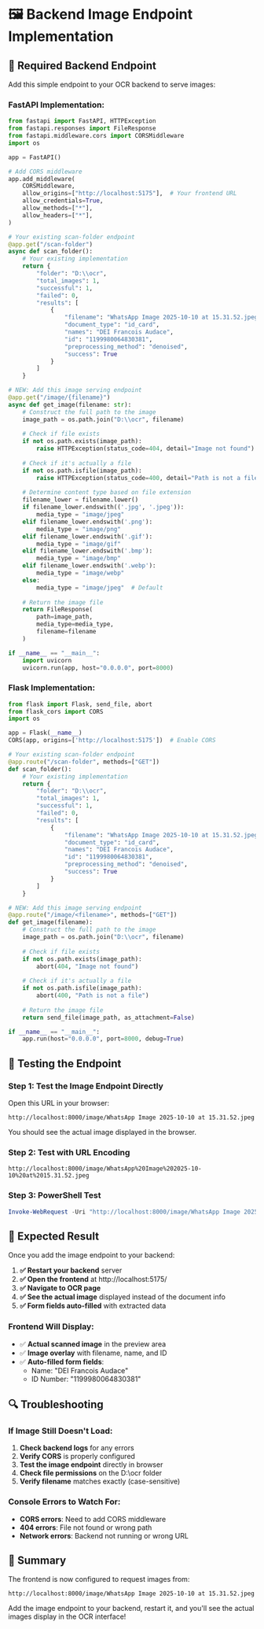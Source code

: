 # 🖼️ Backend Image Endpoint Implementation

## 🔧 **Required Backend Endpoint**

Add this simple endpoint to your OCR backend to serve images:

### **FastAPI Implementation:**
```python
from fastapi import FastAPI, HTTPException
from fastapi.responses import FileResponse
from fastapi.middleware.cors import CORSMiddleware
import os

app = FastAPI()

# Add CORS middleware
app.add_middleware(
    CORSMiddleware,
    allow_origins=["http://localhost:5175"],  # Your frontend URL
    allow_credentials=True,
    allow_methods=["*"],
    allow_headers=["*"],
)

# Your existing scan-folder endpoint
@app.get("/scan-folder")
async def scan_folder():
    # Your existing implementation
    return {
        "folder": "D:\\ocr",
        "total_images": 1,
        "successful": 1,
        "failed": 0,
        "results": [
            {
                "filename": "WhatsApp Image 2025-10-10 at 15.31.52.jpeg",
                "document_type": "id_card",
                "names": "DEI Francois Audace",
                "id": "1199980064830381",
                "preprocessing_method": "denoised",
                "success": True
            }
        ]
    }

# NEW: Add this image serving endpoint
@app.get("/image/{filename}")
async def get_image(filename: str):
    # Construct the full path to the image
    image_path = os.path.join("D:\\ocr", filename)
    
    # Check if file exists
    if not os.path.exists(image_path):
        raise HTTPException(status_code=404, detail="Image not found")
    
    # Check if it's actually a file
    if not os.path.isfile(image_path):
        raise HTTPException(status_code=400, detail="Path is not a file")
    
    # Determine content type based on file extension
    filename_lower = filename.lower()
    if filename_lower.endswith(('.jpg', '.jpeg')):
        media_type = "image/jpeg"
    elif filename_lower.endswith('.png'):
        media_type = "image/png"
    elif filename_lower.endswith('.gif'):
        media_type = "image/gif"
    elif filename_lower.endswith('.bmp'):
        media_type = "image/bmp"
    elif filename_lower.endswith('.webp'):
        media_type = "image/webp"
    else:
        media_type = "image/jpeg"  # Default
    
    # Return the image file
    return FileResponse(
        path=image_path,
        media_type=media_type,
        filename=filename
    )

if __name__ == "__main__":
    import uvicorn
    uvicorn.run(app, host="0.0.0.0", port=8000)
```

### **Flask Implementation:**
```python
from flask import Flask, send_file, abort
from flask_cors import CORS
import os

app = Flask(__name__)
CORS(app, origins=['http://localhost:5175'])  # Enable CORS

# Your existing scan-folder endpoint
@app.route("/scan-folder", methods=["GET"])
def scan_folder():
    # Your existing implementation
    return {
        "folder": "D:\\ocr",
        "total_images": 1,
        "successful": 1,
        "failed": 0,
        "results": [
            {
                "filename": "WhatsApp Image 2025-10-10 at 15.31.52.jpeg",
                "document_type": "id_card",
                "names": "DEI Francois Audace",
                "id": "1199980064830381",
                "preprocessing_method": "denoised",
                "success": True
            }
        ]
    }

# NEW: Add this image serving endpoint
@app.route("/image/<filename>", methods=["GET"])
def get_image(filename):
    # Construct the full path to the image
    image_path = os.path.join("D:\\ocr", filename)
    
    # Check if file exists
    if not os.path.exists(image_path):
        abort(404, "Image not found")
    
    # Check if it's actually a file
    if not os.path.isfile(image_path):
        abort(400, "Path is not a file")
    
    # Return the image file
    return send_file(image_path, as_attachment=False)

if __name__ == "__main__":
    app.run(host="0.0.0.0", port=8000, debug=True)
```

## 🚀 **Testing the Endpoint**

### **Step 1: Test the Image Endpoint Directly**
Open this URL in your browser:
```
http://localhost:8000/image/WhatsApp Image 2025-10-10 at 15.31.52.jpeg
```

You should see the actual image displayed in the browser.

### **Step 2: Test with URL Encoding**
```
http://localhost:8000/image/WhatsApp%20Image%202025-10-10%20at%2015.31.52.jpeg
```

### **Step 3: PowerShell Test**
```powershell
Invoke-WebRequest -Uri "http://localhost:8000/image/WhatsApp Image 2025-10-10 at 15.31.52.jpeg" -OutFile "test_image.jpeg"
```

## 🎯 **Expected Result**

Once you add the image endpoint to your backend:

1. **✅ Restart your backend** server
2. **✅ Open the frontend** at http://localhost:5175/
3. **✅ Navigate to OCR page**
4. **✅ See the actual image** displayed instead of the document info
5. **✅ Form fields auto-filled** with extracted data

### **Frontend Will Display:**
- ✅ **Actual scanned image** in the preview area
- ✅ **Image overlay** with filename, name, and ID
- ✅ **Auto-filled form fields**:
  - Name: "DEI Francois Audace"
  - ID Number: "1199980064830381"

## 🔍 **Troubleshooting**

### **If Image Still Doesn't Load:**
1. **Check backend logs** for any errors
2. **Verify CORS** is properly configured
3. **Test the image endpoint** directly in browser
4. **Check file permissions** on the D:\ocr folder
5. **Verify filename** matches exactly (case-sensitive)

### **Console Errors to Watch For:**
- **CORS errors**: Need to add CORS middleware
- **404 errors**: File not found or wrong path
- **Network errors**: Backend not running or wrong URL

## 📝 **Summary**

The frontend is now configured to request images from:
```
http://localhost:8000/image/WhatsApp Image 2025-10-10 at 15.31.52.jpeg
```

Add the image endpoint to your backend, restart it, and you'll see the actual images display in the OCR interface!